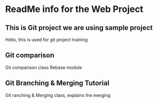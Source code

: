 # ReadMe info for the Web Project

## This is Git project we are using sample project
Hello, this is used for git project training

## Git comparison
Git comparison class
Rebase module


## Git Branching & Merging Tutorial
Git ranching & Merging class, explains the merging